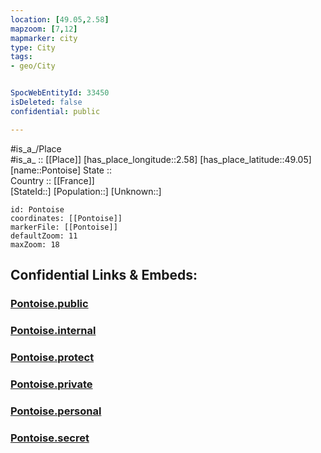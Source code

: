 ```yaml
---
location: [49.05,2.58] 
mapzoom: [7,12] 
mapmarker: city 
type: City
tags:
- geo/City


SpocWebEntityId: 33450
isDeleted: false
confidential: public

---
```

#is_a_/Place  
#is_a_ :: [[Place]] 
[has_place_longitude::2.58] 
[has_place_latitude::49.05] 
[name::Pontoise] 
State ::  
Country :: [[France]]  
[StateId::] 
[Population::] 
[Unknown::] 


```leaflet
id: Pontoise
coordinates: [[Pontoise]] 
markerFile: [[Pontoise]] 
defaultZoom: 11 
maxZoom: 18
```


## Confidential Links & Embeds: 

### [Pontoise.public](/_public/\Earth\Continent\Europe\Europe~West\France\regions~France\Île-de-France\departments~Île-de-France\Val-d'Oise\communes~Val-d'Oise\Sarcelles\cities~SarcellesPontoise.public.md) 

### [Pontoise.internal](/_internal/\Earth\Continent\Europe\Europe~West\France\regions~France\Île-de-France\departments~Île-de-France\Val-d'Oise\communes~Val-d'Oise\Sarcelles\cities~SarcellesPontoise.internal.md) 

### [Pontoise.protect](/_protect/\Earth\Continent\Europe\Europe~West\France\regions~France\Île-de-France\departments~Île-de-France\Val-d'Oise\communes~Val-d'Oise\Sarcelles\cities~SarcellesPontoise.protect.md) 

### [Pontoise.private](/_private/\Earth\Continent\Europe\Europe~West\France\regions~France\Île-de-France\departments~Île-de-France\Val-d'Oise\communes~Val-d'Oise\Sarcelles\cities~SarcellesPontoise.private.md) 

### [Pontoise.personal](/_personal/\Earth\Continent\Europe\Europe~West\France\regions~France\Île-de-France\departments~Île-de-France\Val-d'Oise\communes~Val-d'Oise\Sarcelles\cities~SarcellesPontoise.personal.md) 

### [Pontoise.secret](/_secret/\Earth\Continent\Europe\Europe~West\France\regions~France\Île-de-France\departments~Île-de-France\Val-d'Oise\communes~Val-d'Oise\Sarcelles\cities~SarcellesPontoise.secret.md)

